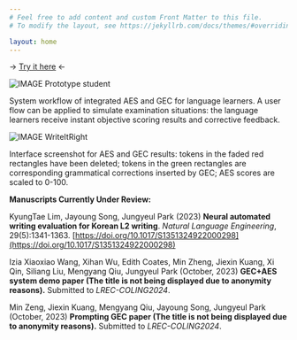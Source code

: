 ```yaml
---
# Feel free to add content and custom Front Matter to this file.
# To modify the layout, see https://jekyllrb.com/docs/themes/#overriding-theme-defaults

layout: home
---
```

-> [Try it here](https://open-writing-evaluation.github.io/awe/) <-


![IMAGE Prototype student](/Prototype-student.jpeg)

System workflow of integrated AES and GEC for language learners. A user flow can be applied to simulate examination situations: the language learners receive instant objective scoring results and corrective feedback.

![IMAGE WriteItRight](/WriteItRight.jpeg)

Interface screenshot for AES and GEC results: tokens in the faded red rectangles have been deleted; tokens in the green rectangles are corresponding grammatical corrections inserted by GEC; AES scores are scaled to 0-100. 




**Manuscripts Currently Under Review:**

KyungTae Lim, Jayoung Song, Jungyeul Park (2023) **Neural automated writing evaluation for Korean L2 writing**. *Natural Language Engineering*, 29(5):1341-1363. [https://doi.org/10.1017/S1351324922000298](https://doi.org/10.1017/S1351324922000298)

Izia Xiaoxiao Wang, Xihan Wu, Edith Coates, Min Zheng, Jiexin Kuang, Xi Qin, Siliang Liu, Mengyang Qiu, Jungyeul Park (October, 2023)  **GEC+AES system demo paper (The title is not being displayed due to anonymity reasons).** Submitted to *LREC-COLING2024*. 
<!-- **Write It Right: Neural Automated Writing Evaluation with Corrective Feedback.** -->

Min Zeng, Jiexin Kuang, Mengyang Qiu, Jayoung Song, Jungyeul Park (October, 2023) **Prompting GEC paper (The title is not being displayed due to anonymity reasons).** Submitted to *LREC-COLING2024*.
<!-- **Evaluating Prompting Strategies for Grammatical Error Correction Based on Language Proficiency.** -->

